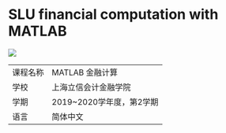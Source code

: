 # SLU financial computation with MATLAB

![](https://img.shields.io/badge/dependencis-MATLAB%20R2020a-brightgreen)

|          |                          |
| -------- | ------------------------ |
| 课程名称 | MATLAB 金融计算          |
| 学校     | 上海立信会计金融学院     |
| 学期     | 2019~2020学年度，第2学期 |
| 语言     | 简体中文                 |

